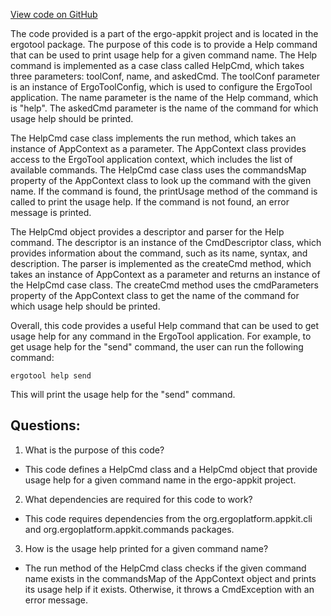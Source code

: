 [View code on GitHub](https://github.com/ergoplatform/ergo-appkit/appkit/src/main/scala/org/ergoplatform/appkit/cli/HelpCmd.scala)

The code provided is a part of the ergo-appkit project and is located in the ergotool package. The purpose of this code is to provide a Help command that can be used to print usage help for a given command name. The Help command is implemented as a case class called HelpCmd, which takes three parameters: toolConf, name, and askedCmd. The toolConf parameter is an instance of ErgoToolConfig, which is used to configure the ErgoTool application. The name parameter is the name of the Help command, which is "help". The askedCmd parameter is the name of the command for which usage help should be printed.

The HelpCmd case class implements the run method, which takes an instance of AppContext as a parameter. The AppContext class provides access to the ErgoTool application context, which includes the list of available commands. The HelpCmd case class uses the commandsMap property of the AppContext class to look up the command with the given name. If the command is found, the printUsage method of the command is called to print the usage help. If the command is not found, an error message is printed.

The HelpCmd object provides a descriptor and parser for the Help command. The descriptor is an instance of the CmdDescriptor class, which provides information about the command, such as its name, syntax, and description. The parser is implemented as the createCmd method, which takes an instance of AppContext as a parameter and returns an instance of the HelpCmd case class. The createCmd method uses the cmdParameters property of the AppContext class to get the name of the command for which usage help should be printed.

Overall, this code provides a useful Help command that can be used to get usage help for any command in the ErgoTool application. For example, to get usage help for the "send" command, the user can run the following command:

```
ergotool help send
```

This will print the usage help for the "send" command.
## Questions: 
 1. What is the purpose of this code?
- This code defines a HelpCmd class and a HelpCmd object that provide usage help for a given command name in the ergo-appkit project.

2. What dependencies are required for this code to work?
- This code requires dependencies from the org.ergoplatform.appkit.cli and org.ergoplatform.appkit.commands packages.

3. How is the usage help printed for a given command name?
- The run method of the HelpCmd class checks if the given command name exists in the commandsMap of the AppContext object and prints its usage help if it exists. Otherwise, it throws a CmdException with an error message.
